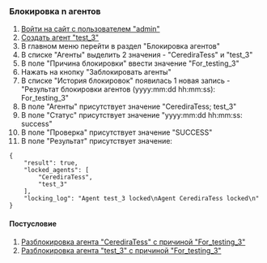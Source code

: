 ### Блокировка n агентов

1. [Войти на сайт с пользователем "admin"](../../../0.%20Шаги/1.%20Войти%20на%20сайт%20с%20пользователем%20username.md)
1. [Создать агент "test_3"](../../../0.%20Шаги/5.%Создать%агент%agent%с%типом%ОС%os_type.md)
1. В главном меню перейти в раздел "Блокировка агентов"
1. В списке "Агенты" выделить 2 значения - "CerediraTess" и "test_3"
1. В поле "Причина блокировки" ввести значение "For_testing_3"
1. Нажать на кнопку "Заблокировать агенты"
1. В списке "История блокировок" появилась 1 новая запись - "Результат блокировки агентов (yyyy:mm:dd hh:mm:ss): For_testing_3"
1. В поле "Агенты" присутствует значение "CerediraTess; test_3"
1. В поле "Статус" присутствует значение "yyyy:mm:dd hh:mm:ss: success"
1. В поле "Проверка" присутствует значение "SUCCESS"
1. В поле "Результат" присутствует значение:
```
{
    "result": true,
    "locked_agents": [
        "CerediraTess",
        "test_3"
    ],
    "locking_log": "Agent test_3 locked\nAgent CerediraTess locked\n"
}
```

#### Постусловие 

1. [Разблокировка агента "CerediraTess" с причиной "For_testing_3"](../../../0.%20Шаги/9.%20Разблокировка%20агента%20agent%20с%20причиной%20lock_cause.md)
1. [Разблокировка агента "test_3" с причиной "For_testing_3"](../../../0.%20Шаги/9.%20Разблокировка%20агента%20agent%20с%20причиной%20lock_cause.md)